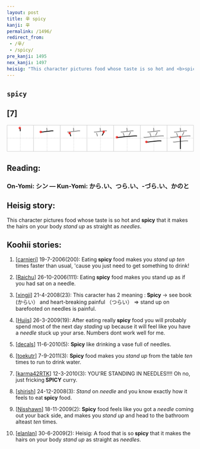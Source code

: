 ```yaml
---
layout: post
title: 辛 spicy
kanji: 辛
permalink: /1496/
redirect_from:
 - /辛/
 - /spicy/
pre_kanji: 1495
nex_kanji: 1497
heisig: "This character pictures food whose taste is so hot and <b>spicy</b> that it makes the hairs on your body <i>stand up</i> as straight as <i>needles</i>."
---
```


## `spicy`

## [7]

<div class="stroke"><img src="../images/E8BE9B.png" /></div>

## Reading:

### On-Yomi: シン &mdash; Kun-Yomi: から.い、つら.い、-づら.い、かのと

## Heisig story:

This character pictures food whose taste is so hot and <b>spicy</b> that it makes the hairs on your body <i>stand up</i> as straight as <i>needles</i>.

## Koohii stories:

1) [<a href="http://kanji.koohii.com/profile/carnieri">carnieri</a>] 19-7-2006(200): Eating<strong> spicy</strong> food makes you <em>stand up</em> <em>ten</em> times faster than usual, &#039;cause you just need to get something to drink!

2) [<a href="http://kanji.koohii.com/profile/Raichu">Raichu</a>] 26-10-2006(111): Eating<strong> spicy</strong> food makes you stand up as if you had sat on a needle.

3) [<a href="http://kanji.koohii.com/profile/xingji">xingji</a>] 21-4-2008(23): This caracter has 2 meaning :<strong> Spicy</strong> -&gt; see book (からい） and heart-breaking painful （つらい） =&gt; stand up on barefooted on needles is painful.

4) [<a href="http://kanji.koohii.com/profile/Hujis">Hujis</a>] 26-3-2009(19): After eating really<strong> spicy</strong> food you will probably spend most of the next day <em>stading</em> up because it will feel like you have a <em>needle</em> stuck up your arse. Numbers dont work well for me.

5) [<a href="http://kanji.koohii.com/profile/decals">decals</a>] 11-6-2010(5): <strong>Spicy</strong> like drinking a vase full of needles.

6) [<a href="http://kanji.koohii.com/profile/toekutr">toekutr</a>] 7-9-2011(3): <strong>Spicy</strong> food makes you <em>stand up</em> from the table <em>ten</em> times to run to drink water.

7) [<a href="http://kanji.koohii.com/profile/karma42RTK">karma42RTK</a>] 12-3-2010(3): YOU&#039;RE STANDING IN NEEDLES!!!! Oh no, just fricking<strong> SPICY</strong> curry.

8) [<a href="http://kanji.koohii.com/profile/shirish">shirish</a>] 24-12-2008(3): <em>Stand</em> on <em>needle</em> and you know exactly how it feels to eat<strong> spicy</strong> food.

9) [<a href="http://kanji.koohii.com/profile/Nisshawn">Nisshawn</a>] 18-11-2009(2): <strong>Spicy</strong> food feels like you got a <em>needle</em> coming out your back side, and makes you <em>stand up</em> and head to the bathroom alteast <em>ten</em> times.

10) [<a href="http://kanji.koohii.com/profile/elanlan">elanlan</a>] 30-6-2009(2): Heisig: A food that is so<strong> spicy</strong> that it makes the hairs on your body <em>stand up</em> as straight as <em>needles</em>.
